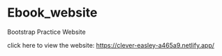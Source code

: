 # Ebook_website
Bootstrap Practice Website

click here to view the website:
https://clever-easley-a465a9.netlify.app/
